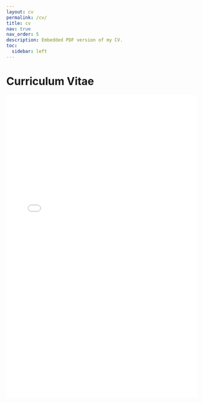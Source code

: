 ```yaml
---
layout: cv
permalink: /cv/
title: cv
nav: true
nav_order: 5
description: Embedded PDF version of my CV.
toc:
  sidebar: left
---
```


# Curriculum Vitae

<iframe 
  src="/assets/pdf/Graduate_Admissions_CV_Spring2024.pdf" 
  width="100%" 
  height="800px" 
  style="border: none;">
</iframe>
